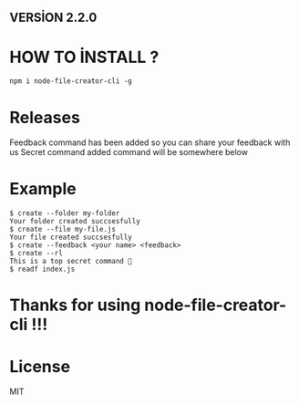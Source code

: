## VERSİON 2.2.0
# HOW TO İNSTALL ?
```npm
npm i node-file-creator-cli -g
```
# Releases
Feedback command has been added so you can share your feedback with us
Secret command added command will be somewhere below
# Example
```
$ create --folder my-folder
Your folder created succsesfully
$ create --file my-file.js
Your file created succsesfully
$ create --feedback <your name> <feedback>
$ create --rl
This is a top secret command 👀
$ readf index.js
```
# Thanks for using node-file-creator-cli !!!
# License
MIT
